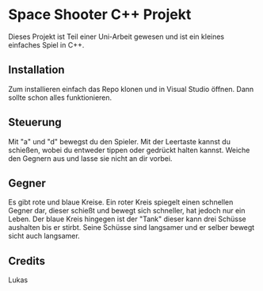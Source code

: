 # Space Shooter C++ Projekt

Dieses Projekt ist Teil einer Uni-Arbeit gewesen und ist ein kleines einfaches Spiel in C++.

## Installation

Zum installieren einfach das Repo klonen und in Visual Studio öffnen. Dann sollte schon alles funktionieren.

## Steuerung

Mit "a" und "d" bewegst du den Spieler. Mit der Leertaste kannst du schießen, wobei du entweder tippen oder gedrückt halten kannst.
Weiche den Gegnern aus und lasse sie nicht an dir vorbei.

## Gegner

Es gibt rote und blaue Kreise. Ein roter Kreis spiegelt einen schnellen Gegner dar, dieser schießt und bewegt sich schneller, hat jedoch nur ein Leben. 
Der blaue Kreis hingegen ist der "Tank" dieser kann drei Schüsse aushalten bis er stirbt. Seine Schüsse sind langsamer und er selber bewegt sicht auch langsamer.

## Credits
Lukas
